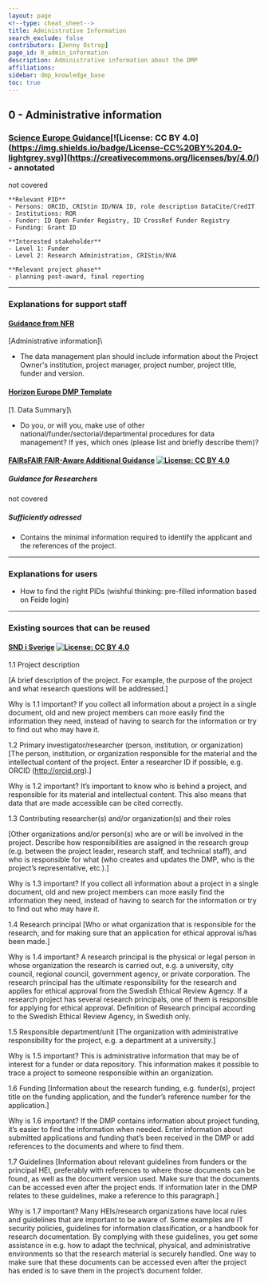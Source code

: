 ```yaml
---
layout: page
<!--type: cheat_sheet-->
title: Administrative Information
search_exclude: false
contributors: [Jenny Ostrop]
page_id: 0_admin_information
description: Administrative information about the DMP
affiliations: 
sidebar: dmp_knowledge_base
toc: true
---
```


<!--Science Europe question ID & title-->
## 0 - Administrative information

<!--key information-->
### [Science Europe Guidance](https://doi.org/10.5281/zenodo.4915862 "Science Europe. (2021). Practical Guide to the International Alignment of Research Data Management - Extended Edition. https://doi.org/10.5281/zenodo.4915862")[![License: CC BY 4.0](https://img.shields.io/badge/License-CC%20BY%204.0-lightgrey.svg)](https://creativecommons.org/licenses/by/4.0/) - annotated
not covered

```
**Relevant PID**
- Persons: ORCID, CRIStin ID/NVA ID, role description DataCite/CredIT
- Institutions: ROR
- Funder: ID Open Funder Registry, ID CrossRef Funder Registry
- Funding: Grant ID

**Interested stakeholder**
- Level 1: Funder
- Level 2: Research Administration, CRIStin/NVA

**Relevant project phase**
- planning post-award, final reporting
```

---
<!--additional explanations-->
### Explanations for support staff

#### [Guidance from NFR](https://www.forskningsradet.no/en/research-policy-strategy/open-science/research-data/)
[Administrative information]\
- The data management plan should include information about the Project Owner's institution, project manager, project number, project title, funder and version.

#### [Horizon Europe DMP Template](https://ec.europa.eu/info/funding-tenders/opportunities/portal/screen/how-to-participate/reference-documents?selectedProgrammePeriod=2021-2027&selectedProgramme=HORIZON)
[1. Data Summary]\
- Do you, or will you, make use of other national/funder/sectorial/departmental procedures for data management? If yes, which ones (please list and briefly describe them)?

#### [FAIRsFAIR FAIR-Aware Additional Guidance](https://doi.org/10.5281/zenodo.6088215) [![License: CC BY 4.0](https://img.shields.io/badge/License-CC%20BY%204.0-lightgrey.svg)](https://creativecommons.org/licenses/by/4.0/)

##### Guidance for Researchers
not covered
##### Sufficiently adressed
- Contains the minimal information required to identify the applicant and the references of the project.


---
<!--additional explanations - only keywords-->
### Explanations for users
- How to find the right PIDs (wishful thinking: pre-filled information based on Feide login)

---
<!--recycling possible?-->
### Existing sources that can be reused

#### [SND i Sverige](https://doi.org/10.5281/zenodo.6424769) [![License: CC BY 4.0](https://img.shields.io/badge/License-CC%20BY%204.0-lightgrey.svg)](https://creativecommons.org/licenses/by/4.0/)

1.1 Project description
 
 [A brief description of the project. For example, the purpose of the project and what research questions will be addressed.]
 
Why is 1.1 important?
 If you collect all information about a project in a single document, old and new project members can more easily find the information they need, instead of having to search for the information or try to find out who may have it.
 
 1.2 Primary investigator/researcher (person, institution, or organization)
 [The person, institution, or organization responsible for the
 material and the intellectual content of the project. Enter a researcher ID if possible, e.g. ORCID (http://orcid.org).]
 
Why is 1.2 important?
 It’s important to know who is behind a project, and responsible for its material and intellectual content. This also means that data that are made accessible can be cited correctly.
 
 1.3 Contributing researcher(s) and/or organization(s) and their roles
 
 [Other organizations and/or person(s) who are or will be
 involved in the project. Describe how responsibilities are assigned in the research group (e.g. between the project leader, research staff, and technical staff), and who is responsible for what (who creates and updates the DMP, who is the project’s representative, etc.).]

Why is 1.3 important? If you collect all information about a project in a single document, old and new project members can more easily find the information they need, instead of having to search for the information or try to find out who may have it.
 
 1.4 Research principal
 [Who or what organization that is responsible for the research, and for making sure that an application for ethical approval is/has been made.]

 Why is 1.4 important?
 A research principal is the physical or legal person in whose organization the research is carried out, e.g. a university, city council, regional council, government agency, or private corporation. The research principal has the ultimate responsibility for the research and applies for ethical approval from the Swedish Ethical Review Agency. If a research project has several research principals, one of them is responsible for applying for ethical approval.
 Definition of Research principal according to the Swedish Ethical Review Agency, in Swedish only.
 
 
 1.5 Responsible department/unit
 [The organization with administrative responsibility for the project, e.g. a department at a university.]
 
Why is 1.5 important?
 This is administrative information that may be of interest for a funder or data repository. This information makes it possible to trace a project to someone responsible within an organization.
 
 1.6 Funding
 [Information about the research funding, e.g. funder(s), project title on the funding application, and the funder’s reference number for the application.]
 
Why is 1.6 important?
 If the DMP contains information about project funding, it’s easier to find the information when needed. Enter information about submitted applications and funding that’s been received in the DMP or add references to the documents and where to find them.
 
 1.7 Guidelines
 [Information about relevant guidelines from funders or the principal HEI, preferably with references to where those documents can be found, as well as the document version used. Make sure that the documents can be accessed even after the project ends. If information later in the DMP relates to these guidelines, make a reference to this paragraph.]
 
Why is 1.7 important?
 Many HEIs/research organizations have local rules and guidelines that are important to be aware of. Some examples are IT security policies, guidelines for information classification, or a handbook for research documentation. By complying with these guidelines, you get some assistance in e.g. how to adapt the technical, physical, and administrative environments so that the research material is securely handled. One way to make sure that these documents can be accessed even after the project has ended is to save them in the project’s document folder.
